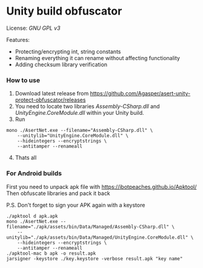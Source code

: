 Unity build obfuscator
=====
License: *GNU GPL v3*

Features:
* Protecting/encrypting int, string constants
* Renaming everything it can rename without affecting functionality
* Adding checksum library verification

### How to use

1. Download latest release from https://github.com/Agasper/asert-unity-protect-obfuscator/releases
2. You need to locate two libraries *Assembly-CSharp.dll* and *UnityEngine.CoreModule.dll* within your Unity build.
3. Run 

```
mono ./AsertNet.exe --filename="Assembly-CSharp.dll" \
    --unitylib="UnityEngine.CoreModule.dll" \
    --hideintegers --encryptstrings \
    --antitamper --renameall
```

4. Thats all

### For Android builds

First you need to unpack apk file with https://ibotpeaches.github.io/Apktool/
Then obfuscate libraries and pack it back

P.S. Don't forget to sign your APK again with a keystore

```
./apktool d apk.apk
mono ./AsertNet.exe --filename="./apk/assets/bin/Data/Managed/Assembly-CSharp.dll" \
    --unitylib="./apk/assets/bin/Data/Managed/UnityEngine.CoreModule.dll" \
    --hideintegers --encryptstrings \
    --antitamper --renameall
./apktool-mac b apk -o result.apk
jarsigner -keystore ./key.keystore -verbose result.apk "key name"
```
